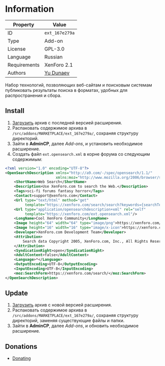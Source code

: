 # Information

| Property     | Value                                              |
| ------------ | -------------------------------------------------- |
| ID           | `ext_167e279a`                                     |
| Type         | Add-on                                             |
| License      | GPL-3.0                                            |
| Language     | Russian                                            |
| Requirements | XenForo 2.1                                        |
| Authors      | [Yu Dunaev](mailto:dun43v@gmail.com)               |

Набор технологий, позволяющих веб-сайтам и поисковым системам публиковать результаты поиска в форматах, удобных для распространения и сбора.

## Install

1. [Загрузить](https://github.com/marketplace-xenforo/xenforo-ext-opensearch/tags) архив с последней версией расширения.
2. Распаковать содержимое архива в `/src/addons/MARKETPLACE/ext_167e279a/`, сохраняя структуру директорий.
3. Зайти в **AdminCP**, далее *Add-ons*, и установить необходимое расширение.
4. Создать файл `ext.opensearch.xml` в корне форума со следующим содержимым:

```xml
<?xml version="1.0" encoding="UTF-8"?>
<OpenSearchDescription xmlns="http://a9.com/-/spec/opensearch/1.1/"
                       xmlns:moz="http://www.mozilla.org/2006/browser/search/">
    <ShortName>Web Search</ShortName>
    <Description>Use XenForo.com to search the Web.</Description>
    <Tags>sci-fi forums fantasy horror</Tags>
    <Contact>support@xenforo.com</Contact>
    <Url type="text/html" method="get"
         template="https://xenforo.com/search/search?keywords={searchTerms}"/>
    <Url type="application/opensearchdescription+xml" rel="self"
         template="https://xenforo.com/ext.opensearch.xml"/>
    <LongName>Cool XenForo Community</LongName>
    <Image height="64" width="64" type="image/png">https://xenforo.com/websearch.png</Image>
    <Image height="16" width="16" type="image/x-icon">https://xenforo.com/favicon.ico</Image>
    <Developer>XenForo.com Development Team</Developer>
    <Attribution>
        Search data Copyright 2005, XenForo.com, Inc., All Rights Reserved
    </Attribution>
    <SyndicationRight>open</SyndicationRight>
    <AdultContent>false</AdultContent>
    <Language>*</Language>
    <OutputEncoding>UTF-8</OutputEncoding>
    <InputEncoding>UTF-8</InputEncoding>
    <moz:SearchForm>https://xenforo.com/search/</moz:SearchForm>
</OpenSearchDescription>
```

## Update

1. [Загрузить](https://github.com/marketplace-xenforo/xenforo-ext-opensearch/tags) архив с новой версией расширения.
2. Распаковать содержимое архива в `/src/addons/MARKETPLACE/ext_167e279a/`, сохраняя структуру директорий, заменяя существующие файлы и папки.
3. Зайти в **AdminCP**, далее *Add-ons*, и обновить необходимое расширение.

## Donations

- [Donating](https://donating.gitlab.io/)
